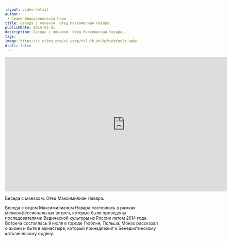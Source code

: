 ```yaml
---
layout: video-detail
author:
 - Свами Вишнудевананда Гири
title: Беседа с монахом. Отец Максимилиан Навара.
publishDate: 2015-01-01
description: Беседа с монахом. Отец Максимилиан Навара.. 
tags: 
image: https://i.ytimg.com/vi_webp/tcluJR_An00/hqdefault.webp
draft: false
---
```


<iframe width="790" height="444" src="https://www.youtube.com/embed/tcluJR_An00" frameborder="0" allowfullscreen=""></iframe> 

 Беседа с монахом. Отец Максимилиан Навара.

 Беседа с отцом Максимилианом Навара состоялась в рамках межконфессиональных встреч, которые были проведены последователями Ведической культуры из России летом 2014 года. Встреча состоялась 9 июля в городе Люблин, Польша. Монах рассказал о жизни и быте в монастыре, который принадлежит к Бенедиктинскому католическому ордену.

  

 